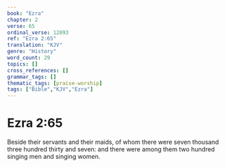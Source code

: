 ```yaml
---
book: "Ezra"
chapter: 2
verse: 65
ordinal_verse: 12093
ref: "Ezra 2:65"
translation: "KJV"
genre: "History"
word_count: 29
topics: []
cross_references: []
grammar_tags: []
thematic_tags: [praise-worship]
tags: ["Bible","KJV","Ezra"]
---
```


# Ezra 2:65

Beside their servants and their maids, of whom there were seven thousand three hundred thirty and seven: and there were among them two hundred singing men and singing women.
